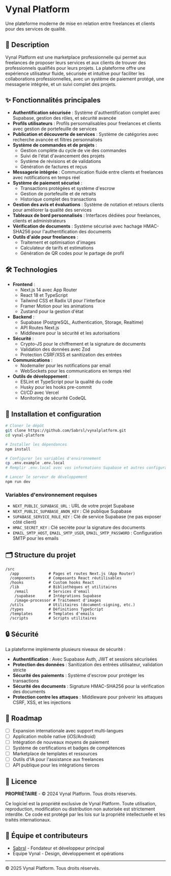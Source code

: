 # Vynal Platform

Une plateforme moderne de mise en relation entre freelances et clients pour des services de qualité.

## 🚀 Description

Vynal Platform est une marketplace professionnelle qui permet aux freelances de proposer leurs services et aux clients de trouver des professionnels qualifiés pour leurs projets. La plateforme offre une expérience utilisateur fluide, sécurisée et intuitive pour faciliter les collaborations professionnelles, avec un système de paiement protégé, une messagerie intégrée, et un suivi complet des projets.

## ✨ Fonctionnalités principales

- **Authentification sécurisée** : Système d'authentification complet avec Supabase, gestion des rôles, et sécurité avancée
- **Profils utilisateurs** : Profils personnalisables pour freelances et clients avec gestion de portefeuille de services
- **Publication et découverte de services** : Système de catégories avec recherche avancée et filtres personnalisés
- **Système de commandes et de projets** :
  - Gestion complète du cycle de vie des commandes
  - Suivi de l'état d'avancement des projets
  - Système de révisions et de validations
  - Génération de factures et reçus
- **Messagerie intégrée** : Communication fluide entre clients et freelances avec notifications en temps réel
- **Système de paiement sécurisé** :
  - Transactions protégées et système d'escrow
  - Gestion de portefeuille et de retraits
  - Historique complet des transactions
- **Gestion des avis et évaluations** : Système de notation et retours clients pour améliorer la qualité des services
- **Tableaux de bord personnalisés** : Interfaces dédiées pour freelances, clients et administrateurs
- **Vérification de documents** : Système sécurisé avec hachage HMAC-SHA256 pour l'authentification des documents
- **Outils d'aide pour freelances** :
  - Traitement et optimisation d'images
  - Calculateur de tarifs et estimations
  - Génération de QR codes pour le partage de profil

## 🛠️ Technologies

- **Frontend** :
  - Next.js 14 avec App Router
  - React 18 et TypeScript
  - Tailwind CSS et Radix UI pour l'interface
  - Framer Motion pour les animations
  - Zustand pour la gestion d'état
- **Backend** :
  - Supabase (PostgreSQL, Authentication, Storage, Realtime)
  - API Routes Next.js
  - Middleware pour la sécurité et les autorisations
- **Sécurité** :
  - Crypto-JS pour le chiffrement et la signature de documents
  - Validation des données avec Zod
  - Protection CSRF/XSS et sanitization des entrées
- **Communications** :
  - Nodemailer pour les notifications par email
  - WebSockets pour les communications en temps réel
- **Outils de développement** :
  - ESLint et TypeScript pour la qualité du code
  - Husky pour les hooks pre-commit
  - CI/CD avec Vercel
  - Monitoring de sécurité CodeQL

## 🔧 Installation et configuration

```bash
# Cloner le dépôt
git clone https://github.com/Sabrsl/vynalplatform.git
cd vynal-platform

# Installer les dépendances
npm install

# Configurer les variables d'environnement
cp .env.example .env.local
# Remplir .env.local avec vos informations Supabase et autres configurations

# Lancer le serveur de développement
npm run dev
```

### Variables d'environnement requises

- `NEXT_PUBLIC_SUPABASE_URL` : URL de votre projet Supabase
- `NEXT_PUBLIC_SUPABASE_ANON_KEY` : Clé publique Supabase
- `SUPABASE_SERVICE_ROLE_KEY` : Clé de service Supabase (ne pas exposer côté client)
- `HMAC_SECRET_KEY` : Clé secrète pour la signature des documents
- `EMAIL_SMTP_HOST`, `EMAIL_SMTP_USER`, `EMAIL_SMTP_PASSWORD` : Configuration SMTP pour les emails

## 🗂️ Structure du projet

```
/src
  /app             # Pages et routes Next.js (App Router)
  /components      # Composants React réutilisables
  /hooks           # Custom hooks React
  /lib             # Bibliothèques et utilitaires
    /email         # Services d'email
    /supabase      # Intégrations Supabase
    /image-processor # Traitement d'images
  /utils           # Utilitaires (document-signing, etc.)
  /types           # Définitions TypeScript
  /templates       # Templates d'emails
  /scripts         # Scripts utilitaires
```

## 🔒 Sécurité

La plateforme implémente plusieurs niveaux de sécurité :
- **Authentification** : Avec Supabase Auth, JWT et sessions sécurisées
- **Protection des données** : Sanitization des entrées utilisateur, validation stricte
- **Sécurité des paiements** : Système d'escrow pour protéger les transactions
- **Sécurité des documents** : Signature HMAC-SHA256 pour la vérification des documents
- **Protection contre les attaques** : Middleware pour prévenir les attaques CSRF, XSS, et les injections

## 🚧 Roadmap

- [ ] Expansion internationale avec support multi-langues
- [ ] Application mobile native (iOS/Android)
- [ ] Intégration de nouveaux moyens de paiement
- [ ] Système de certifications et badges de compétences
- [ ] Marketplace de templates et ressources
- [ ] Outils d'IA pour l'assistance aux freelances
- [ ] API publique pour les intégrations tierces

## 📄 Licence

**PROPRIÉTAIRE** - © 2024 Vynal Platform. Tous droits réservés.

Ce logiciel est la propriété exclusive de Vynal Platform. Toute utilisation, reproduction, modification ou distribution non autorisée est strictement interdite. Ce code est protégé par les lois sur la propriété intellectuelle et les traités internationaux.

## 👥 Équipe et contributeurs

- [Sabrsl](https://github.com/Sabrsl) - Fondateur et développeur principal
- Équipe Vynal - Design, développement et opérations

---

© 2025 Vynal Platform. Tous droits réservés.